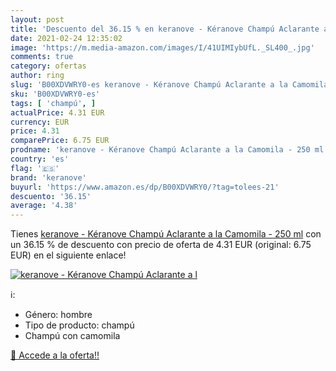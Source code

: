 ```yaml
---
layout: post
title: 'Descuento del 36.15 % en keranove - Kéranove Champú Aclarante a l'
date: 2021-02-24 12:35:02
image: 'https://m.media-amazon.com/images/I/41UIMIybUfL._SL400_.jpg'
comments: true
category: ofertas
author: ring
slug: 'B00XDVWRY0-es keranove - Kéranove Champú Aclarante a la Camomila - 250 ml'
sku: 'B00XDVWRY0-es'
tags: [ 'champú', ]
actualPrice: 4.31 EUR
currency: EUR
price: 4.31
comparePrice: 6.75 EUR
prodname: 'keranove - Kéranove Champú Aclarante a la Camomila - 250 ml'
country: 'es'
flag: '🇪🇸'
brand: 'keranove'
buyurl: 'https://www.amazon.es/dp/B00XDVWRY0/?tag=tolees-21'
descuento: '36.15'
average: '4.38'
---
```


Tienes [keranove - Kéranove Champú Aclarante a la Camomila - 250 ml](https://www.amazon.es/dp/B00XDVWRY0/?tag=tolees-21) con un 36.15 % de descuento con precio de oferta de 4.31 EUR (original: 6.75 EUR) en el siguiente enlace!

[![keranove - Kéranove Champú Aclarante a l](https://m.media-amazon.com/images/I/41UIMIybUfL._SL400_.jpg)](https://www.amazon.es/dp/B00XDVWRY0/?tag=tolees-21)

ℹ️:

- Género: hombre
- Tipo de producto: champú
- Champú con camomila

[🛒 Accede a la oferta!!](https://www.amazon.es/dp/B00XDVWRY0/?tag=tolees-21)
